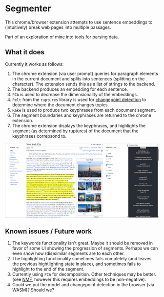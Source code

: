 # Segmenter

This chrome/browser extension attempts to use sentence embeddings to (intuitively) break web pages into multiple passages.

Part of an exploration of mine into tools for parsing data.

## What it does

Currently it works as follows:

1. The chrome extension (via user prompt) queries for paragraph elements in the current document and splits into sentences (splitting on the `.` character). The extension sends this as a list of strings to the backend.
1. The backend produces an embedding for each sentence.
1. `PCA` is used to decrease the dimensionality of the embeddings.
1. `Pelt` from the `ruptures` library is used for [changepoint detection](https://en.wikipedia.org/wiki/Change_detection) to determine where the document changes topics.
1. `Rake` is used to produce two keyphrases from each document segment.
1. The segment boundaries and keyphrases are returned to the chrome extension.
1. The chrome extension displays the keyphrases, and highlights the segment (as determined by ruptures) of the document that the keyphrases correpsond to.

![example screenshot](imgs/screenshot.png)


## Known issues / Future work

1. The keywords functionality isn't great. Maybe it should be removed in favor of some UI showing the progression of segments. Perhaps we can even show how (dis)similar segments are to each other.
1. The highlighting functionality sometimes fails completely (and leaves the previous hightlighting state in place), and sometimes fails to highlight to the end of the segment.
1. Currently using `PCA` for decomposition. Other techniques may be better. (see [NMF](https://scikit-learn.org/stable/modules/decomposition.html#non-negative-matrix-factorization-nmf-or-nnmf), however this requires embeddings to be non-negative).
1. Could we put the model and changepoint detection in the browser (via WASM)? Should we?
